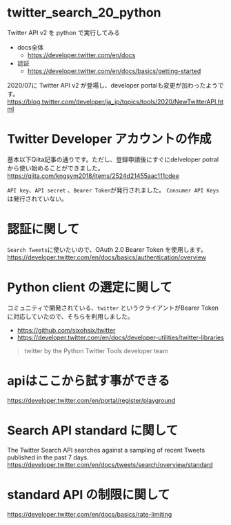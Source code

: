 # twitter_search_20_python
Twitter API v2 を python で実行してみる

- docs全体
   - https://developer.twitter.com/en/docs
- 認証
   - https://developer.twitter.com/en/docs/basics/getting-started

2020/07に Twitter API v2 が登場し、developer portalも変更が加わったようです。  
https://blog.twitter.com/developer/ja_jp/topics/tools/2020/NewTwitterAPI.html

# Twitter Developer アカウントの作成
基本以下Qiita記事の通りです。ただし、登録申請後にすぐにdelveloper potralから使い始めることができました。
https://qiita.com/kngsym2018/items/2524d21455aac111cdee

`API key`、`API secret` 、`Bearer Token`が発行されました。
`Consumer API Keys` は発行されていない。

# 認証に関して
`Search Tweets`に使いたいので、OAuth 2.0 Bearer Token を使用します。  
https://developer.twitter.com/en/docs/basics/authentication/overview

# Python client の選定に関して
コミュニティで開発されている、`twitter` というクライアントがBearer Tokenに対応していたので、そちらを利用しました。

- https://github.com/sixohsix/twitter
- https://developer.twitter.com/en/docs/developer-utilities/twitter-libraries
> twitter by the Python Twitter Tools developer team


# apiはここから試す事ができる
https://developer.twitter.com/en/portal/register/playground

# Search API standard に関して
The Twitter Search API searches against a sampling of recent Tweets published in the past 7 days.
https://developer.twitter.com/en/docs/tweets/search/overview/standard

# standard API の制限に関して
https://developer.twitter.com/en/docs/basics/rate-limiting
